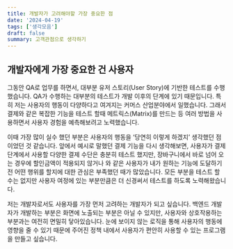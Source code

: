 ```yaml
---
title: 개발자가 고려해야할 가장 중요한 점
date: '2024-04-19'
tags: ['생각모음']
draft: false
summary: 고객관점으로 생각하기
---
```


## 개발자에게 가장 중요한 건 사용자

그동안 QA로 업무를 하면서, 대부분 유저 스토리(User Story)에 기반한 테스트를 수행 했습니다. QA가 수행하는 대부분의 테스트가 개발 이후의 단계에 있기 때문입니다. 특히 저는 사용자의 행동이 다양하다고 여겨지는 커머스 산업분야에서 일했습니다. 그래서 결제와 같은 복잡한 기능을 테스트 할때 메트릭스(Matrix)를 만드는 등 여러 방법을 사용하면서 사용자 경험을 예측해보려고 노력했습니다.

이때 가장 많이 실수 했던 부분은 사용자의 행동을 ‘당연히 이렇게 하겠지’ 생각했던 점 이었던 것 같습니다. 앞에서 예시로 말했던 결제 기능을 다시 생각해보면, 사용자가 결제 단계에서 사용할 다양한 결제 수단은 충분히 테스트 했지만, 장바구니에서 바로 넘어 오는 경우에 할인금액이 적용되지 않거나 와 같은 사용자가 내가 원하는 기능에 도달하기 전 어떤 행위를 할지에 대한 관심은 부족했던 때가 많았습니다. 모든 부분을 테스트 할 수는 없지만 사용자 여정에 있는 부분만큼은 더 신경써서 테스트를 하도록 노력해왔습니다.

저는 개발자로서도 사용자를 가장 먼저 고려하는 개발자가 되고 싶습니다. 백엔드 개발자가 개발하는 부분은 화면에 노출되는 부분은 아닐 수 있지만, 사용자와 상호작용하는 부분과는 여전히 면밀히 닿아있습니다. 눈에 보이지 않는 로직을 통해 사용자의 행동에 영향을 줄 수 있기 때문에 주어진 정책 내에서 사용자가 편안히 사용할 수 있는 프로그램을 만들고 싶습니다.
